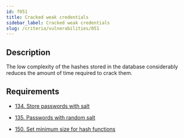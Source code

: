 ```yaml
---
id: f051
title: Cracked weak credentials
sidebar_label: Cracked weak credentials
slug: /criteria/vulnerabilities/051
---
```


## Description

The low complexity of the hashes
stored in the database
considerably reduces the amount of time
required to crack them.

## Requirements

- [134. Store passwords with salt](/criteria/requirements/credentials/134)

- [135. Passwords with random salt](/criteria/requirements/credentials/135)

- [150. Set minimum size for hash functions](/criteria/requirements/cryptography/150)
